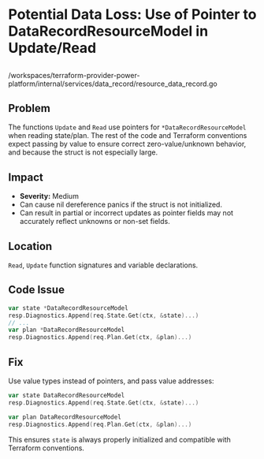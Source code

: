 # Potential Data Loss: Use of Pointer to DataRecordResourceModel in Update/Read

##

/workspaces/terraform-provider-power-platform/internal/services/data_record/resource_data_record.go

## Problem

The functions `Update` and `Read` use pointers for `*DataRecordResourceModel` when reading state/plan. The rest of the code and Terraform conventions expect passing by value to ensure correct zero-value/unknown behavior, and because the struct is not especially large.

## Impact

- **Severity:** Medium
- Can cause nil dereference panics if the struct is not initialized.
- Can result in partial or incorrect updates as pointer fields may not accurately reflect unknowns or non-set fields.

## Location

`Read`, `Update` function signatures and variable declarations.

## Code Issue

```go
var state *DataRecordResourceModel
resp.Diagnostics.Append(req.State.Get(ctx, &state)...)
// ...
var plan *DataRecordResourceModel
resp.Diagnostics.Append(req.Plan.Get(ctx, &plan)...)
```

## Fix

Use value types instead of pointers, and pass value addresses:

```go
var state DataRecordResourceModel
resp.Diagnostics.Append(req.State.Get(ctx, &state)...)

var plan DataRecordResourceModel
resp.Diagnostics.Append(req.Plan.Get(ctx, &plan)...)
```

This ensures `state` is always properly initialized and compatible with Terraform conventions.
